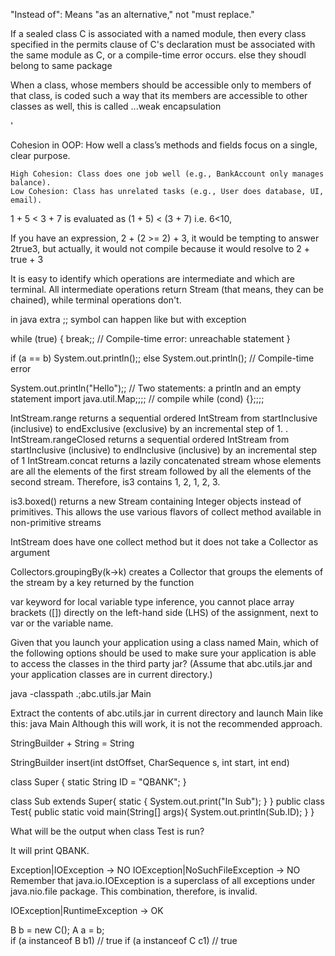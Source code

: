 "Instead of": Means "as an alternative," not "must replace."



If a sealed class C is associated with a named module, then every class specified in the permits clause of C's declaration must be associated with the same module as C, or a compile-time error occurs.
else they shoudl belong to same package






When a class, whose members should be accessible only to members of that class, is coded such a way that its members are accessible to other classes as well, this is called ...weak encapsulation

'



Cohesion in     OOP: How well a class’s methods and fields focus on a single, clear purpose.

    High Cohesion: Class does one job well (e.g., BankAccount only manages balance).
    Low Cohesion: Class has unrelated tasks (e.g., User does database, UI, email).



1 + 5 < 3 + 7 is evaluated as (1 + 5) < (3 + 7) i.e. 6<10,

If you have an expression,  2 + (2 >= 2) + 3, it would be tempting to answer 2true3, but actually, it would not compile because it would resolve to 2 + true + 3 





It is easy to identify which operations are intermediate and which are terminal. All intermediate operations return Stream (that means, they can be chained), while terminal operations don't.




in java extra ;; symbol can happen
like but with exception 

while (true) {
    break;; // Compile-time error: unreachable statement
}

if (a == b) System.out.println();; else System.out.println(); // Compile-time error


System.out.println("Hello");; // Two statements: a println and an empty statement
import java.util.Map;;;; // compile
while (cond) {};;;;




IntStream.range returns a sequential ordered IntStream from startInclusive (inclusive) to endExclusive (exclusive) by an incremental step of 1. 
. IntStream.rangeClosed returns a sequential ordered IntStream from startInclusive (inclusive) to endInclusive (inclusive) by an incremental step of 1
IntStream.concat returns a lazily concatenated stream whose elements are all the elements of the first stream followed by all the elements of the second stream. Therefore, is3 contains 1, 2, 1, 2, 3.

 is3.boxed() returns a new Stream containing Integer objects instead of primitives. This allows the use various flavors of collect method available in non-primitive streams

 IntStream does have one collect method but it does not take a Collector as argument


 Collectors.groupingBy(k->k) creates a Collector that groups the elements of the stream by a key returned by the function



var keyword for local variable type inference, you cannot place array brackets ([]) directly on the left-hand side (LHS) of the assignment, next to var or the variable name.





Given that you launch your application using a class named Main, which of the following options should be used to make sure your application is able to access the classes in the third party jar?
(Assume that abc.utils.jar and your application classes are in current directory.)

java -classpath .;abc.utils.jar Main



Extract the contents of abc.utils.jar in current directory and launch Main like this:
java Main
Although this will work, it is not the recommended approach.



StringBuilder + String = String



StringBuilder insert(int dstOffset, CharSequence s, int start, int end)






class Super { static String ID = "QBANK"; }

class Sub extends Super{
   static { System.out.print("In Sub"); }
}
public class Test{
   public static void main(String[] args){
      System.out.println(Sub.ID);
   }
}

What will be the output when class Test is run?

It will print QBANK.


Exception|IOException -> NO
IOException|NoSuchFileException -> NO
Remember that java.io.IOException is a superclass of all exceptions under java.nio.file package. This combination, therefore, is invalid.
	



IOException|RuntimeException -> OK




  B b = new C();
    A a = b;    
    if (a instanceof B b1) // true
    if (a instanceof C c1) // true



